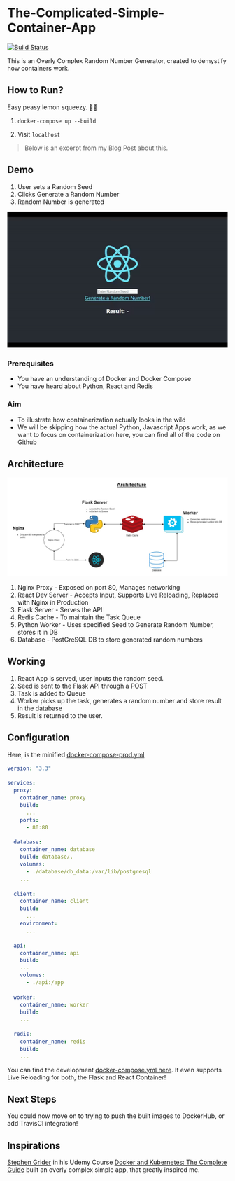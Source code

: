 # The-Complicated-Simple-Container-App
[![Build Status](https://travis-ci.org/CT83/The-Complicated-Simple-Container-App.svg?branch=master)](https://travis-ci.org/CT83/The-Complicated-Simple-Container-App)

This is an Overly Complex Random Number Generator, created to demystify how containers work. 

## How to Run?

Easy peasy lemon squeezy. 🍋💦

1. `docker-compose up --build`

2. Visit `localhost`

>  Below is an excerpt from my Blog Post about this.

## Demo

1. User sets a Random Seed
2. Clicks Generate a Random Number
3. Random Number is generated

![](./images/demo.gif)



### Prerequisites

* You have an understanding of Docker and Docker Compose
* You have heard about Python, React and Redis

### Aim 

* To illustrate how containerization actually looks in the wild
* We will be skipping how the actual Python, Javascript Apps work, as we want to focus on containerization here, you can find all of the code on Github



## Architecture

![](./images/arch.jpg)

1. Nginx Proxy - Exposed on port 80, Manages networking
2. React Dev Server - Accepts Input, Supports Live Reloading, Replaced with Nginx in Production
3. Flask Server - Serves the API
4. Redis Cache - To maintain the Task Queue
5. Python Worker - Uses specified Seed to Generate Random Number, stores it in DB
6. Database - PostGreSQL DB to store generated random numbers

## Working

1. React App is served, user inputs the random seed.
2. Seed is sent to the Flask API through a POST
3. Task is added to Queue
4. Worker picks up the task, generates a random number and store result in the database
5. Result is returned to the user.

## Configuration

Here, is the minified [docker-compose-prod.yml](https://github.com/CT83/The-Complicated-Simple-Container-App/blob/master/docker-compose-prod.yml)

```yaml
version: "3.3"

services:
  proxy:
    container_name: proxy
    build: 
      ...
    ports:
      - 80:80

  database:
    container_name: database
    build: database/.
    volumes:
      - ./database/db_data:/var/lib/postgresql
    ...

  client:
    container_name: client
    build: 
      ...
    environment:
      ...

  api:
    container_name: api
    build: 
    ...
    volumes:
      - ./api:/app

  worker:
    container_name: worker
    build:
    ...

  redis:
    container_name: redis
    build: 
    ...
```

You can find the development [docker-compose.yml here](https://github.com/CT83/The-Complicated-Simple-Container-App/blob/master/docker-compose.yml). It even supports Live Reloading for both, the Flask and React Container!

## Next Steps

You could now move on to trying to push the built images to DockerHub, or add TravisCI integration!

## Inspirations

[Stephen Grider](https://twitter.com/ste_grider) in his Udemy Course [Docker and Kubernetes: The Complete Guide](https://www.udemy.com/course/docker-and-kubernetes-the-complete-guide/) built an overly complex simple app, that greatly inspired me.


